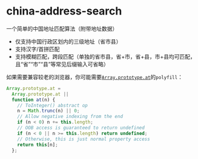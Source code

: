 # china-address-search

一个简单的中国地址匹配算法（附带地址数据）

- 仅支持中国行政区划内的三级地址（省市县）
- 支持汉字/首拼匹配
- 支持模糊匹配，跨段匹配（单独的省市县，省+市，省+县，市+县均可匹配，且“省”“市”“县”等常见后缀输入可省略）

如果需要兼容较老的浏览器，你可能需要[`Array.prototype.at`](https://developer.mozilla.org/zh-CN/docs/Web/JavaScript/Reference/Global_Objects/Array/at)的`polyfill`：

```ts
Array.prototype.at =
  Array.prototype.at ||
  function at(n) {
    // ToInteger() abstract op
    n = Math.trunc(n) || 0;
    // Allow negative indexing from the end
    if (n < 0) n += this.length;
    // OOB access is guaranteed to return undefined
    if (n < 0 || n >= this.length) return undefined;
    // Otherwise, this is just normal property access
    return this[n];
  };
```
